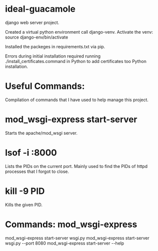 # ideal-guacamole
django web server project. 

Created a virtual python environment call django-venv.
Activate the venv: source django-env/bin/activate

Installed the packeges in requirements.txt via pip.

Errors during initial installation required running ./install_certificates.command in Python to add certificates too Python installation.

# Useful Commands: 
Compilation of commands that I have used to help manage this project. 

# mod_wsgi-express start-server
Starts the apache/mod_wsgi server. 

# lsof -i :8000 
Lists the PIDs on the current port. Mainly used to find the PIDs of httpd processes that I forgot to close. 

# kill -9 PID
Kills the given PID. 
    
# Commands: mod_wsgi-express
mod_wsgi-express start-server wsgi.py
mod_wsgi-express start-server wsgi.py --port 8080
mod_wsgi-express start-server --help

